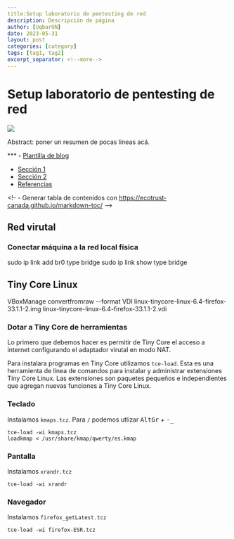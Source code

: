 ```yaml
--- 
title:Setup laboratorio de pentesting de red
description: Descripción de página
author: [UqbarUN]
date: 2023-05-31
layout: post
categories: [category]
tags: [tag1, tag2]
excerpt_separator: <!--more-->
--- 
```

# Setup laboratorio de pentesting de red
![](https://placehold.co/900x190)  

Abstract: poner un resumen de pocas lineas acá.  

<!--more-->

*** - [Plantilla de blog](#plantilla-de-blog)
  * [Sección 1](#secci-n-1)
  * [Sección 2](#secci-n-2)
  * [Referencias](#referencias)

<!- - Generar tabla de contenidos con https://ecotrust-canada.github.io/markdown-toc/ -->

## Red virutal


### Conectar máquina a la red local física

sudo ip link add br0 type bridge
sudo ip link show type bridge



## Tiny Core Linux

VBoxManage convertfromraw --format VDI linux-tinycore-linux-6.4-firefox-33.1.1-2.img  linux-tinycore-linux-6.4-firefox-33.1.1-2.vdi


### Dotar a Tiny Core de herramientas
Lo primero que debemos hacer es permitir de Tiny Core el acceso a internet configurando el adaptador virutal en modo NAT.

Para instalara programas en Tiny Core utilizamos `tce-load`. Esta es una herramienta de línea de comandos para instalar y administrar extensiones Tiny Core Linux. Las extensiones son paquetes pequeños e independientes que agregan nuevas funciones a Tiny Core Linux.

### Teclado
Instalamos `kmaps.tcz`. Para `/` podemos utlizar <kbd>AltGr</kbd> + <kbd>-_</kbd>
```shell
tce-load -wi kmaps.tcz
loadkmap < /usr/share/kmap/qwerty/es.kmap
```
### Pantalla
Instalamos `xrandr.tcz`
```shell
tce-load -wi xrandr
```

### Navegador
Instalamos `firefox_getLatest.tcz`
```shell
tce-load -wi firefox-ESR.tcz
```